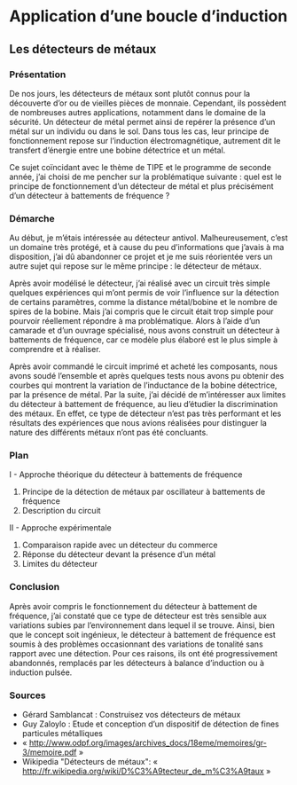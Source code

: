 # Application d’une boucle d’induction
## Les détecteurs de métaux

### Présentation

De nos jours, les détecteurs de métaux sont plutôt connus pour la découverte d’or ou de vieilles pièces de monnaie. Cependant, ils possèdent de nombreuses autres applications, notamment dans le domaine de la sécurité. Un détecteur de métal permet ainsi de repérer la présence d’un métal sur un individu ou dans le sol. Dans tous les cas, leur principe de fonctionnement repose sur l’induction électromagnétique, autrement dit le transfert d’énergie entre une bobine détectrice et un métal.

Ce sujet coïncidant avec le thème de TIPE et le programme de seconde année, j’ai choisi de me pencher sur la problématique suivante : quel est le principe de fonctionnement d’un détecteur de métal et plus précisément d’un détecteur à battements de fréquence ? 

### Démarche

Au début, je m’étais intéressée au détecteur antivol. Malheureusement, c’est un domaine très protégé, et à cause du peu d’informations que j’avais à ma disposition, j’ai dû abandonner ce projet et je me suis réorientée vers un autre sujet qui repose sur le même principe : le détecteur de métaux.

Après avoir modélisé le détecteur, j’ai réalisé avec un circuit très simple quelques expériences qui m’ont permis de voir l’influence sur la détection de certains paramètres, comme la distance métal/bobine et le nombre de spires de la bobine. Mais j’ai compris que le circuit était trop simple pour pourvoir réellement répondre à ma problématique. Alors à l’aide d’un camarade et d’un ouvrage spécialisé, nous avons construit un détecteur à battements de fréquence, car ce modèle plus élaboré est le plus simple à comprendre et à réaliser. 

Après avoir commandé le circuit imprimé et acheté les composants, nous avons soudé l’ensemble et après quelques tests nous avons pu obtenir des courbes qui montrent la variation de l’inductance de la bobine détectrice, par la présence de métal. Par la suite, j’ai décidé de m’intéresser aux limites du détecteur à battement de fréquence, au lieu d’étudier la discrimination des métaux. En effet, ce type de détecteur n’est pas très performant et les résultats des expériences que nous avions réalisées pour distinguer la nature des différents métaux n’ont pas été concluants.  

### Plan
I - Approche théorique du détecteur à battements de fréquence

1.	Principe de la détection de métaux par oscillateur à battements de fréquence
2.	Description du circuit	

II - Approche expérimentale 

1.	Comparaison rapide avec un détecteur du commerce
2.	Réponse du détecteur devant la présence d’un métal
3.	Limites du détecteur 


### Conclusion

Après avoir compris le fonctionnement du détecteur à battement de fréquence, j’ai constaté que ce type de détecteur est très sensible aux variations subies par l’environnement dans lequel il se trouve. Ainsi, bien que le concept soit ingénieux, le détecteur à battement de fréquence est soumis à des problèmes occasionnant des variations de tonalité sans rapport avec une détection.  Pour ces raisons, ils ont été progressivement abandonnés, remplacés par les détecteurs à balance d’induction ou à induction pulsée. 


### Sources

- Gérard Samblancat : Construisez vos détecteurs de métaux
- Guy Zaloylo : Etude et conception d’un dispositif de détection de fines particules métalliques
- « http://www.odpf.org/images/archives_docs/18eme/memoires/gr-3/memoire.pdf »
- Wikipedia "Détecteurs de métaux": « http://fr.wikipedia.org/wiki/D%C3%A9tecteur_de_m%C3%A9taux »
